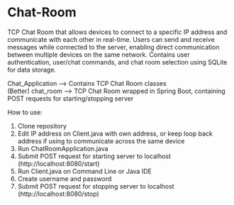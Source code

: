 # Chat-Room
TCP Chat Room that allows devices to connect to a specific IP address and communicate with each other in real-time. Users can send and receive messages while connected to the server, enabling direct communication between multiple devices on the same network. Contains user authentication, user/chat commands, and chat room selection using SQLite for data storage.

Chat_Application --> Contains TCP Chat Room classes <br>
(Better) chat_room --> TCP Chat Room wrapped in Spring Boot, containing POST requests for starting/stopping server

How to use:
1. Clone repository
2. Edit IP address on Client.java with own address, or keep loop back address if using to communicate across the same device
3. Run ChatRoomApplication.java
4. Submit POST request for starting server to localhost (http://localhost:8080/start)
5. Run Client.java on Command Line or Java IDE
6. Create username and password
7. Submit POST request for stopping server to localhost (http://localhost:8080/stop)
